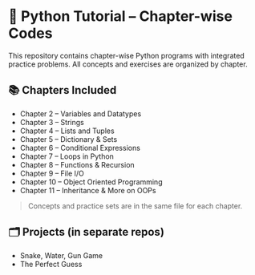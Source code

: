 # 🐍 Python Tutorial – Chapter-wise Codes

This repository contains chapter-wise Python programs with integrated practice problems. All concepts and exercises are organized by chapter.

## 📚 Chapters Included

- Chapter 2 – Variables and Datatypes
- Chapter 3 – Strings
- Chapter 4 – Lists and Tuples
- Chapter 5 – Dictionary & Sets
- Chapter 6 – Conditional Expressions
- Chapter 7 – Loops in Python
- Chapter 8 – Functions & Recursion
- Chapter 9 – File I/O
- Chapter 10 – Object Oriented Programming
- Chapter 11 – Inheritance & More on OOPs

> Concepts and practice sets are in the same file for each chapter.

## 🗂 Projects (in separate repos)

- Snake, Water, Gun Game
- The Perfect Guess
